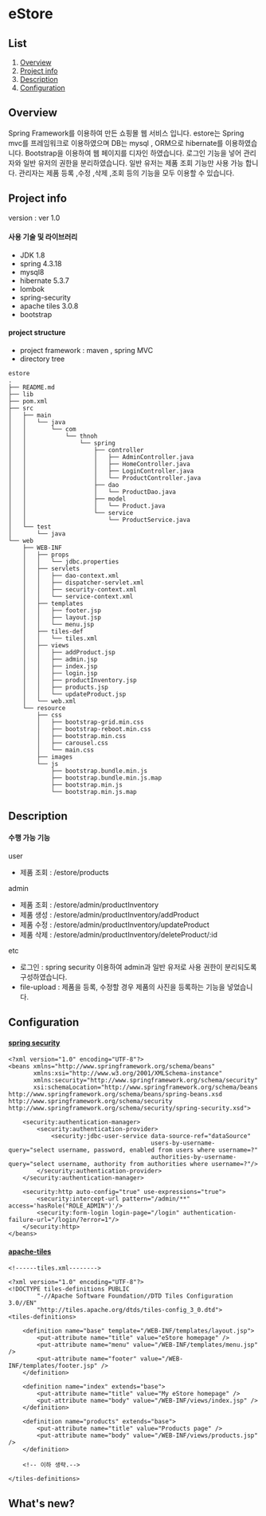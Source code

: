 # eStore

## List
1. [Overview](#overview)
2. [Project info](#project-info)
3. [Description](#description)
4. [Configuration](#configuration)

## Overview
Spring Framework를 이용하여 만든 쇼핑몰 웹 서비스 입니다. estore는 Spring mvc를 프레임워크로 이용하였으며 DB는 mysql , ORM으로 hibernate를 이용하였습니다. 
Bootstrap을 이용하여 웹 페이지를 디자인 하였습니다. 로그인 기능을 넣어 관리자와 일반 유저의 권한을 분리하였습니다. 일반 유저는 제품 조회 기능만 사용 가능 합니다.
관리자는 제품 등록 ,수정 ,삭제 ,조회 등의 기능을 모두 이용할 수 있습니다. 


## Project info

version : ver 1.0

#### 사용 기술 및 라이브러리
- JDK 1.8
- spring 4.3.18
- mysql8
- hibernate 5.3.7
- lombok
- spring-security
- apache tiles 3.0.8
- bootstrap

#### project structure
- project framework : maven , spring MVC
- directory tree
```
estore
.
├── README.md
├── lib
├── pom.xml
├── src
│   ├── main
│   │   └── java
│   │       └── com
│   │           └── thnoh
│   │               └── spring
│   │                   ├── controller
│   │                   │   ├── AdminController.java
│   │                   │   ├── HomeController.java
│   │                   │   ├── LoginController.java
│   │                   │   └── ProductController.java
│   │                   ├── dao
│   │                   │   └── ProductDao.java
│   │                   ├── model
│   │                   │   └── Product.java
│   │                   └── service
│   │                       └── ProductService.java
│   └── test
│       └── java
└── web
    ├── WEB-INF
    │   ├── props
    │   │   └── jdbc.properties
    │   ├── servlets
    │   │   ├── dao-context.xml
    │   │   ├── dispatcher-servlet.xml
    │   │   ├── security-context.xml
    │   │   └── service-context.xml
    │   ├── templates
    │   │   ├── footer.jsp
    │   │   ├── layout.jsp
    │   │   └── menu.jsp
    │   ├── tiles-def
    │   │   └── tiles.xml
    │   ├── views
    │   │   ├── addProduct.jsp
    │   │   ├── admin.jsp
    │   │   ├── index.jsp
    │   │   ├── login.jsp
    │   │   ├── productInventory.jsp
    │   │   ├── products.jsp
    │   │   └── updateProduct.jsp
    │   └── web.xml
    └── resource
        ├── css
        │   ├── bootstrap-grid.min.css
        │   ├── bootstrap-reboot.min.css
        │   ├── bootstrap.min.css
        │   ├── carousel.css
        │   └── main.css
        ├── images
        └── js
            ├── bootstrap.bundle.min.js
            ├── bootstrap.bundle.min.js.map
            ├── bootstrap.min.js
            └── bootstrap.min.js.map

```

## Description

#### 수행 가능 기능

user
- 제품 조회 : /estore/products

admin
- 제품 조회 : /estore/admin/productInventory
- 제품 생성 : /estore/admin/productInventory/addProduct
- 제품 수정 : /estore/admin/productInventory/updateProduct
- 제품 삭제 : /estore/admin/productInventory/deleteProduct/:id

etc
- 로그인 : spring security 이용하여 admin과 일반 유저로 사용 권한이 분리되도록 구성하였습니다.
- file-upload : 제품을 등록, 수정할 경우 제품의 사진을 등록하는 기능을 넣었습니다.

## Configuration

#### [spring security](https://github.com/NohTaeHwan/eStore/blob/master/web/WEB-INF/servlets/security-context.xml)
```
<?xml version="1.0" encoding="UTF-8"?>
<beans xmlns="http://www.springframework.org/schema/beans"
       xmlns:xsi="http://www.w3.org/2001/XMLSchema-instance"
       xmlns:security="http://www.springframework.org/schema/security"
       xsi:schemaLocation="http://www.springframework.org/schema/beans http://www.springframework.org/schema/beans/spring-beans.xsd http://www.springframework.org/schema/security http://www.springframework.org/schema/security/spring-security.xsd">

    <security:authentication-manager>
        <security:authentication-provider>
            <security:jdbc-user-service data-source-ref="dataSource"
                                        users-by-username-query="select username, password, enabled from users where username=?"
                                        authorities-by-username-query="select username, authority from authorities where username=?"/>
        </security:authentication-provider>
    </security:authentication-manager>

    <security:http auto-config="true" use-expressions="true">
        <security:intercept-url pattern="/admin/**" access='hasRole("ROLE_ADMIN")'/>
        <security:form-login login-page="/login" authentication-failure-url="/login/?error=1"/>
    </security:http>
</beans>

```

#### [apache-tiles](https://github.com/NohTaeHwan/eStore/blob/master/web/WEB-INF/tiles-def/tiles.xml)
```
<!------tiles.xml-------->

<?xml version="1.0" encoding="UTF-8"?>
<!DOCTYPE tiles-definitions PUBLIC
        "-//Apache Software Foundation//DTD Tiles Configuration 3.0//EN"
        "http://tiles.apache.org/dtds/tiles-config_3_0.dtd">
<tiles-definitions>

    <definition name="base" template="/WEB-INF/templates/layout.jsp">
        <put-attribute name="title" value="eStore homepage" />
        <put-attribute name="menu" value="/WEB-INF/templates/menu.jsp" />
        <put-attribute name="footer" value="/WEB-INF/templates/footer.jsp" />
    </definition>

    <definition name="index" extends="base">
        <put-attribute name="title" value="My eStore homepage" />
        <put-attribute name="body" value="/WEB-INF/views/index.jsp" />
    </definition>

    <definition name="products" extends="base">
        <put-attribute name="title" value="Products page" />
        <put-attribute name="body" value="/WEB-INF/views/products.jsp" />
    </definition>
    
    <!-- 이하 생략.-->

</tiles-definitions>

```

## What's new?